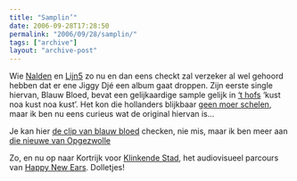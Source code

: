 ```yaml
---
title: "Samplin’"
date: 2006-09-28T17:28:50
permalink: "2006/09/28/samplin/"
tags: ["archive"]
layout: "archive-post"
---
```

Wie [Nalden](http://www.nalden.net/index.php "http://www.nalden.net/index.php") en [Lijn5](http://www.lijn5.com/ "http://www.lijn5.com/") zo nu en dan eens checkt zal verzeker al wel gehoord hebben dat er ene Jiggy Djé een album gaat droppen. Zijn eerste single hiervan, Blauw Bloed, bevat een gelijkaardige sample gelijk in [‘t hofs](http://www.thofvancommerce.be/ "http://www.thofvancommerce.be/") ‘kust noa kust noa kust’. Het kon die hollanders blijkbaar [geen moer schelen](http://www.nalden.net/comments.php?id=605_0_1_14_C "http://www.nalden.net/comments.php?id=605_0_1_14_C"), maar ik ben nu eens curieus wat de original hiervan is…

Je kan hier [de clip van blauw bloed](http://www.statemagazine.nl/forum.php/article?data%5Barticleid%5D=1585 "http://www.statemagazine.nl/forum.php/article?data%5Barticleid%5D=1585") checken, nie mis, maar ik ben meer aan [die nieuwe van Opgezwolle](http://www.statemagazine.nl/forum.php/article?data%5Barticleid%5D=1580 "http://www.statemagazine.nl/forum.php/article?data%5Barticleid%5D=1580")

Zo, en nu op naar Kortrijk voor [Klinkende Stad](http://www.happynewears.be/klinkende-stad.php "http://www.happynewears.be/klinkende-stad.php"), het audiovisueel parcours van [Happy New Ears](http://www.happynewears.be/ "http://www.happynewears.be/"). Dolletjes!
